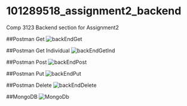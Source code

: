 # 101289518_assignment2_backend
Comp 3123 Backend section for Assignment2

##Postman Get
![backEndGet](https://user-images.githubusercontent.com/68451870/144788622-c3f74fae-996f-4141-966f-10ded4d9d0d1.png)

##Postman Get Individual
![backEndGetInd](https://user-images.githubusercontent.com/68451870/144788631-50ba6cb3-91bb-4d25-a244-323bde90aa6f.png)

##Postman Post
![backEndPost](https://user-images.githubusercontent.com/68451870/144788627-dad212e5-bc6a-475e-aba7-45a142bc07d9.png)

##Postman Put
![backEndPut](https://user-images.githubusercontent.com/68451870/144788654-f1d82b60-1b3b-4482-b334-13fbccf5f938.png)

##Postman Delete
![backEndDelete](https://user-images.githubusercontent.com/68451870/144788667-2ead360c-0e27-4112-9222-28a08c9f6df0.png)

##MongoDB
![MongoDb](https://user-images.githubusercontent.com/68451870/144788669-61bf0d3a-0b47-434f-9972-1a5c504ceee5.png)
